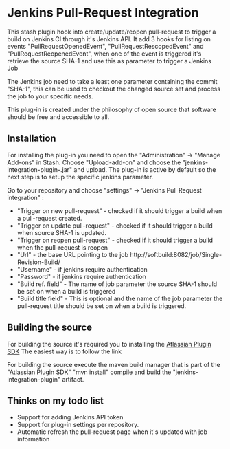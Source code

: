 # Jenkins Pull-Request Integration

This stash plugin hook into create/update/reopen pull-request to trigger a build on Jenkins CI through it's Jenkins API. 
It add 3 hooks for listing on events "PullRequestOpenedEvent", "PullRequestRescopedEvent" and "PullRequestReopenedEvent",
when one of the event is triggered it's retrieve the source SHA-1 and use this as parameter to trigger a Jenkins Job

The Jenkins job need to take a least one parameter containing the commit "SHA-1", this can be used to checkout 
the changed source set and process the job to your specific needs.

This plug-in is created under the philosophy of open source that software should be free and accessible to all. 

##  Installation
For installing the plug-in you need to open the "Administration" -> "Manage Add-ons" in Stash. Choose "Upload-add-on" and choose the
"jenkins-integration-plugin-<version>.jar" and upload. The plug-in is active by default so the next step is to setup the specific jenkins parameter.
 
Go to your repository and choose "settings" -> "Jenkins Pull Request integration" :

* "Trigger on new pull-request" - checked if it should trigger a build when a pull-request created.
* "Trigger on update pull-request" - checked if it should trigger a build when source SHA-1 is updated.
* "Trigger on reopen pull-request" - checked if it should trigger a build when the pull-request is reopen
* "Url" - the base URL pointing to the job http://softbuild:8082/job/Single-Revision-Build/
* "Username" - if jenkins require authentication
* "Password" - if jenkins require authentication
* "Build ref. field" - The name of job parameter the source SHA-1 should be set on when a build is triggered
* "Build title field" - This is optional and the name of the job parameter the pull-request title should be set on when a build is triggered.
 
##  Building the source
For building the source it's required you to installing the [Atlassian Plugin SDK](https://developer.atlassian.com/display/DOCS/Set+up+the+Atlassian+Plugin+SDK+and+Build+a+Project) The easiest way is to follow the link
 
For building the source execute the maven build manager that is part of the "Atlassian Plugin SDK" "mvn install" compile and build the "jenkins-integration-plugin" artifact.
 
##  Thinks on my todo list

* Support for adding Jenkins API token
* Support for plug-in settings per repository. 
* Automatic refresh the pull-request page when it's updated with job information
 
 
